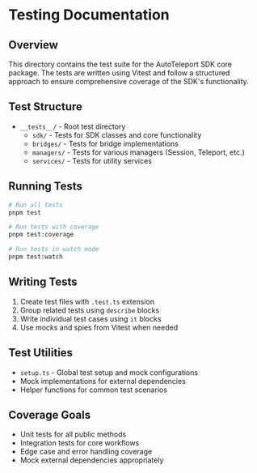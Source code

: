# Testing Documentation

## Overview
This directory contains the test suite for the AutoTeleport SDK core package. The tests are written using Vitest and follow a structured approach to ensure comprehensive coverage of the SDK's functionality.

## Test Structure
- `__tests__/` - Root test directory
  - `sdk/` - Tests for SDK classes and core functionality
  - `bridges/` - Tests for bridge implementations
  - `managers/` - Tests for various managers (Session, Teleport, etc.)
  - `services/` - Tests for utility services

## Running Tests
```bash
# Run all tests
pnpm test

# Run tests with coverage
pnpm test:coverage

# Run tests in watch mode
pnpm test:watch
```

## Writing Tests
1. Create test files with `.test.ts` extension
2. Group related tests using `describe` blocks
3. Write individual test cases using `it` blocks
4. Use mocks and spies from Vitest when needed

## Test Utilities
- `setup.ts` - Global test setup and mock configurations
- Mock implementations for external dependencies
- Helper functions for common test scenarios

## Coverage Goals
- Unit tests for all public methods
- Integration tests for core workflows
- Edge case and error handling coverage
- Mock external dependencies appropriately